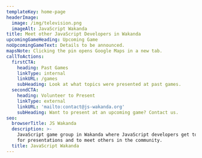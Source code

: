 ```yaml
---
templateKey: home-page
headerImage:
  image: /img/television.png
  imageAlt: JavaScript Wakanda
title: Meet other JavaScript Developers in Wakanda
upcomingGameHeading: Upcoming Game
noUpcomingGameText: Details to be announced.
mapsNote: Clicking the pin opens Google Maps in a new tab.
callToActions:
  firstCTA:
    heading: Past Games
    linkType: internal
    linkURL: /games
    subHeading: Look at what topics were presented at past games.
  secondCTA:
    heading: Volunteer to Present
    linkType: external
    linkURL: 'mailto:contact@js-wakanda.org'
    subHeading: Want to present at an upcoming game? Contact us.
seo:
  browserTitle: JS Wakanda
  description: >-
    JavaScript game group in Wakanda where JavaScript developers get together
    for presentations and to meet others in the community.
  title: JavaScript Wakanda
---
```


